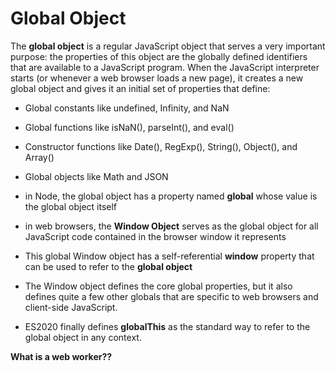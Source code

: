 # Global Object 
The **global object** is a regular JavaScript object that serves a very important purpose: the properties of this object are the globally defined identifiers that are available to a JavaScript program. 
When the JavaScript interpreter starts (or whenever a web browser loads a new page), it creates a new global object and gives it an initial set of properties that define: 
- Global constants like undefined, Infinity, and NaN
- Global functions like isNaN(), parseInt(), and eval()
- Constructor functions like Date(), RegExp(), String(), Object(), and Array()
- Global objects like Math and JSON 

- in Node, the global object has a property named **global** whose value is the global object itself 
- in web browsers, the **Window Object** serves as the global object for all JavaScript code contained in the browser window it represents
- This global Window object has a self-referential **window** property that can be used to refer to the **global object**
- The Window object defines the core global properties, but it also defines quite a few other globals that are specific to web browsers and client-side JavaScript.
- ES2020 finally defines **globalThis** as the standard way to refer to the global object in any context.



**What is a web worker??**
